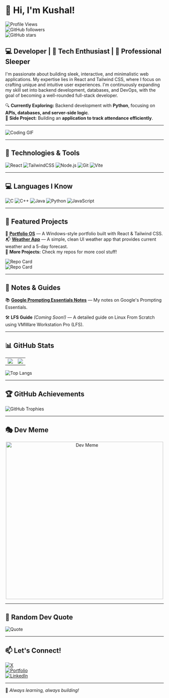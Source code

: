# 👋 Hi, I'm Kushal!  

![Profile Views](https://komarev.com/ghpvc/?username=mrkushalsm&color=blue)  
![GitHub followers](https://img.shields.io/github/followers/mrkushalsm?style=social)  
![GitHub stars](https://img.shields.io/github/stars/mrkushalsm?style=social)  

## 💻 Developer | 🚀 Tech Enthusiast | 🛌 Professional Sleeper   

I'm passionate about building sleek, interactive, and minimalistic web applications. My expertise lies in React and Tailwind CSS, where I focus on crafting unique and intuitive user experiences. I'm continuously expanding my skill set into backend development, databases, and DevOps, with the goal of becoming a well-rounded full-stack developer. 

🔍 **Currently Exploring:** Backend development with **Python**, focusing on **APIs, databases, and server-side logic**.  
📌 **Side Project:** Building an **application to track attendance efficiently**.  

---

![Coding GIF](https://media.giphy.com/media/qgQUggAC3Pfv687qPC/giphy.gif)  

---

## 🔧 Technologies & Tools  

![React](https://img.shields.io/badge/React-20232A?style=for-the-badge&logo=react&logoColor=61DAFB)
![TailwindCSS](https://img.shields.io/badge/Tailwind_CSS-38B2AC?style=for-the-badge&logo=tailwind-css&logoColor=white)
![Node.js](https://img.shields.io/badge/Node.js-43853D?style=for-the-badge&logo=node.js&logoColor=white)
![Git](https://img.shields.io/badge/Git-F05032?style=for-the-badge&logo=git&logoColor=white)
![Vite](https://img.shields.io/badge/Vite-646CFF?style=for-the-badge&logo=vite&logoColor=white)

---

## 💻 Languages I Know  

![C](https://img.shields.io/badge/C-00599C?style=for-the-badge&logo=c&logoColor=white)
![C++](https://img.shields.io/badge/C++-00599C?style=for-the-badge&logo=c%2B%2B&logoColor=white)
![Java](https://img.shields.io/badge/Java-007396?style=for-the-badge&logo=java&logoColor=white)
![Python](https://img.shields.io/badge/Python-3776AB?style=for-the-badge&logo=python&logoColor=white)
![JavaScript](https://img.shields.io/badge/JavaScript-F7DF1E?style=for-the-badge&logo=javascript&logoColor=black)

---

## 📌 Featured Projects  

🌟 **[Portfolio OS](https://github.com/mrkushalsm/Portfolio)** — A Windows-style portfolio built with React & Tailwind CSS.  
📬 **[Weather App](https://github.com/mrkushalsm/Weather-App)** — A simple, clean UI weather app that provides current weather and a 5-day forecast.  
🔗 **More Projects:** Check my repos for more cool stuff!  

![Repo Card](https://github-readme-stats.vercel.app/api/pin/?username=mrkushalsm&repo=Portfolio&theme=tokyonight)  
![Repo Card](https://github-readme-stats.vercel.app/api/pin/?username=mrkushalsm&repo=Weather-App&theme=tokyonight)  

---

## 📖 Notes & Guides  

📚 **[Google Prompting Essentials Notes](https://github.com/mrkushalsm/google-prompting-essentials)** — My notes on Google's Prompting Essentials.  

🛠️ **LFS Guide** _(Coming Soon!)_ — A detailed guide on Linux From Scratch using VMWare Workstation Pro (LFS).  

---

## 📊 GitHub Stats  

<table>
<tr>
<td>
<img src="https://github-readme-stats.vercel.app/api?username=mrkushalsm&show_icons=true&theme=tokyonight" />
</td>
<td>
<img src="https://github-readme-streak-stats.herokuapp.com/?user=mrkushalsm&theme=tokyonight" />
</td>
</tr>
</table>

![Top Langs](https://github-readme-stats.vercel.app/api/top-langs/?username=mrkushalsm&layout=compact&theme=tokyonight)  

---

## 🏆 GitHub Achievements  

![GitHub Trophies](https://github-trophies.vercel.app/?username=mrkushalsm&theme=radical&no-frame=false&no-bg=false&margin-w=10)  

---

## 🎭 Dev Meme  

<p align="center">
  <img src="https://i.redd.it/dii8og2cg1pe1.jpeg" width="500" alt="Dev Meme">
</p>

---

## 🎯 Random Dev Quote  

![Quote](https://quotes-github-readme.vercel.app/api?type=horizontal&theme=tokyonight)  

---

## 📫 Let's Connect!  

[![X](https://img.shields.io/badge/X-%23000000.svg?style=for-the-badge&logo=x&logoColor=white)](https://x.com/kspiderman69)  
[![Portfolio](https://img.shields.io/badge/Portfolio-%231E90FF.svg?style=for-the-badge&logo=computer&logoColor=white)](https://mrkushalsm.vercel.app)  
[![LinkedIn](https://img.shields.io/badge/LinkedIn-%230A66C2.svg?style=for-the-badge&logo=linkedin&logoColor=white)](https://www.linkedin.com/in/mrkushalsm)  

---

🚀 _Always learning, always building!_  
